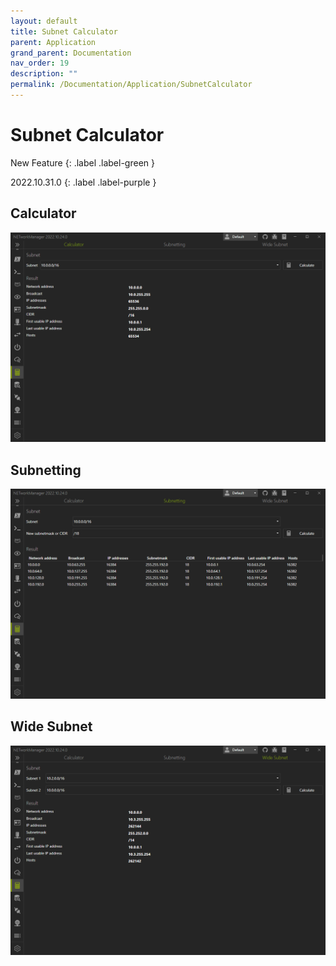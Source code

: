 ```yaml
---
layout: default
title: Subnet Calculator
parent: Application
grand_parent: Documentation
nav_order: 19
description: ""
permalink: /Documentation/Application/SubnetCalculator
---
```


# Subnet Calculator

New Feature
{: .label .label-green }

2022.10.31.0
{: .label .label-purple }

## Calculator

![SubnetCalculator_Calculator](19_SubnetCalculator_Calculator.png)

## Subnetting

![SubnetCalculator_Subnetting](19_SubnetCalculator_Subnetting.png)

## Wide Subnet

![SubnetCalculator_WideSubnet](19_SubnetCalculator_WideSubnet.png)